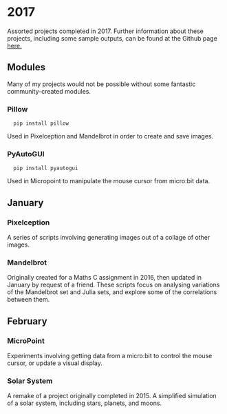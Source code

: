 # 2017
Assorted projects completed in 2017. Further information about these projects, including some sample outputs, can be found at the Github page [here.](https://fluffyxvi.github.io/2017/)

## Modules
Many of my projects would not be possible without some fantastic community-created modules.
### Pillow
```
  pip install pillow
```
Used in Pixelception and Mandelbrot in order to create and save images.
### PyAutoGUI
```
  pip install pyautogui
```
Used in Micropoint to manipulate the mouse cursor from micro:bit data.

## January
### Pixelception
A series of scripts involving generating images out of a collage of other images.

### Mandelbrot
Originally created for a Maths C assignment in 2016, then updated in January by request of a friend. These scripts focus on analysing variations of the Mandelbrot set and Julia sets, and explore some of the correlations between them.

## February
### MicroPoint
Experiments involving getting data from a micro:bit to control the mouse cursor, or update a visual display.

### Solar System
A remake of a project originally completed in 2015. A simplified simulation of a solar system, including stars, planets, and moons.

